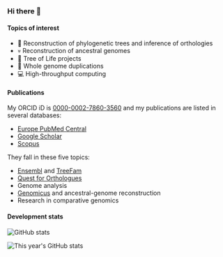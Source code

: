 ### Hi there :wave:

#### Topics of interest

* :link: Reconstruction of phylogenetic trees and inference of orthologies
* :skull: Reconstruction of ancestral genomes
* :deciduous_tree: Tree of Life projects
* :busts_in_silhouette: Whole genome duplications
* :computer: High-throughput computing

#### Publications

My ORCID iD is [0000-0002-7860-3560](http://orcid.org/0000-0002-7860-3560) and my publications are listed in several databases:
* [Europe PubMed Central](http://europepmc.org/search?query=AUTHORID:%220000-0002-7860-3560%22&sortby=Date)
* [Google Scholar](https://scholar.google.com/citations?user=CAik9V8AAAAJ)
* [Scopus](https://www.scopus.com/authid/detail.uri?authorId=23485883100)

They fall in these five topics:

* [Ensembl](http://www.ensembl.org) and [TreeFam](http://www.treefam.org)
* [Quest for Orthologues](https://questfororthologs.org)
* Genome analysis
* [Genomicus](http://www.dyogen.ens.fr/genomicus/) and ancestral-genome reconstruction
* Research in comparative genomics

#### Development stats

![GitHub stats](https://github-readme-stats.vercel.app/api?username=muffato&show_icons=true&count_private=true&include_all_commits=true)

![This year's GitHub stats](https://github-readme-stats.vercel.app/api?username=muffato&show_icons=true&count_private=true&hide=stars,prs,issues,contribs&hide_title=true)

